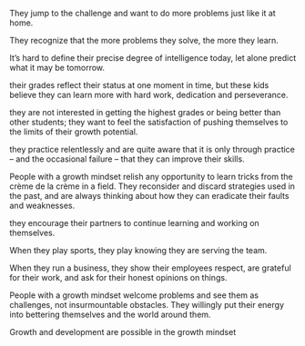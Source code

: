 They jump to the challenge and want to do more problems just like it at home. 

They recognize that the more problems they solve, the more they learn.

It’s hard to define their precise degree of intelligence today, let alone predict what it may be tomorrow. 

their grades reflect their status at one moment in time, but these kids believe they can learn more with hard work, dedication and perseverance.

they are not interested in getting the highest grades or being better than other students; they want to feel the satisfaction of pushing themselves to the limits of their growth potential. 

they practice relentlessly and are quite aware that it is only through practice – and the occasional failure – that they can improve their skills.

People with a growth mindset relish any opportunity to learn tricks from the crème de la crème in a field. They reconsider and discard strategies used in the past, and are always thinking about how they can eradicate their faults and weaknesses.

they encourage their partners to continue learning and working on themselves. 

When they play sports, they play knowing they are serving the team. 

When they run a business, they show their employees respect, are grateful for their work, and ask for their honest opinions on things.

People with a growth mindset welcome problems and see them as challenges, not insurmountable obstacles. They willingly put their energy into bettering themselves and the world around them.

Growth and development are possible in the growth mindset